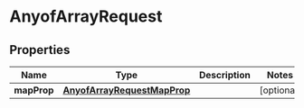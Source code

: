 

# AnyofArrayRequest


## Properties

| Name | Type | Description | Notes |
|------------ | ------------- | ------------- | -------------|
|**mapProp** | [**AnyofArrayRequestMapProp**](AnyofArrayRequestMapProp.md) |  |  [optional] |



